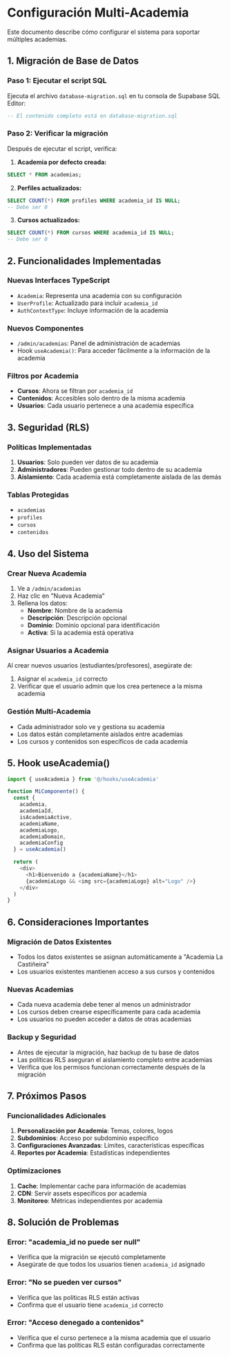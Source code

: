 # Configuración Multi-Academia

Este documento describe cómo configurar el sistema para soportar múltiples academias.

## 1. Migración de Base de Datos

### Paso 1: Ejecutar el script SQL
Ejecuta el archivo `database-migration.sql` en tu consola de Supabase SQL Editor:

```sql
-- El contenido completo está en database-migration.sql
```

### Paso 2: Verificar la migración
Después de ejecutar el script, verifica:

1. **Academia por defecto creada:**
```sql
SELECT * FROM academias;
```

2. **Perfiles actualizados:**
```sql
SELECT COUNT(*) FROM profiles WHERE academia_id IS NULL;
-- Debe ser 0
```

3. **Cursos actualizados:**
```sql
SELECT COUNT(*) FROM cursos WHERE academia_id IS NULL;
-- Debe ser 0
```

## 2. Funcionalidades Implementadas

### Nuevas Interfaces TypeScript
- `Academia`: Representa una academia con su configuración
- `UserProfile`: Actualizado para incluir `academia_id`
- `AuthContextType`: Incluye información de la academia

### Nuevos Componentes
- `/admin/academias`: Panel de administración de academias
- Hook `useAcademia()`: Para acceder fácilmente a la información de la academia

### Filtros por Academia
- **Cursos**: Ahora se filtran por `academia_id`
- **Contenidos**: Accesibles solo dentro de la misma academia
- **Usuarios**: Cada usuario pertenece a una academia específica

## 3. Seguridad (RLS)

### Políticas Implementadas
1. **Usuarios**: Solo pueden ver datos de su academia
2. **Administradores**: Pueden gestionar todo dentro de su academia
3. **Aislamiento**: Cada academia está completamente aislada de las demás

### Tablas Protegidas
- `academias`
- `profiles` 
- `cursos`
- `contenidos`

## 4. Uso del Sistema

### Crear Nueva Academia
1. Ve a `/admin/academias`
2. Haz clic en "Nueva Academia"
3. Rellena los datos:
   - **Nombre**: Nombre de la academia
   - **Descripción**: Descripción opcional
   - **Dominio**: Dominio opcional para identificación
   - **Activa**: Si la academia está operativa

### Asignar Usuarios a Academia
Al crear nuevos usuarios (estudiantes/profesores), asegúrate de:
1. Asignar el `academia_id` correcto
2. Verificar que el usuario admin que los crea pertenece a la misma academia

### Gestión Multi-Academia
- Cada administrador solo ve y gestiona su academia
- Los datos están completamente aislados entre academias
- Los cursos y contenidos son específicos de cada academia

## 5. Hook useAcademia()

```typescript
import { useAcademia } from '@/hooks/useAcademia'

function MiComponente() {
  const {
    academia,
    academiaId,
    isAcademiaActive,
    academiaName,
    academiaLogo,
    academiaDomain,
    academiaConfig
  } = useAcademia()

  return (
    <div>
      <h1>Bienvenido a {academiaName}</h1>
      {academiaLogo && <img src={academiaLogo} alt="Logo" />}
    </div>
  )
}
```

## 6. Consideraciones Importantes

### Migración de Datos Existentes
- Todos los datos existentes se asignan automáticamente a "Academia La Castiñeira"
- Los usuarios existentes mantienen acceso a sus cursos y contenidos

### Nuevas Academias
- Cada nueva academia debe tener al menos un administrador
- Los cursos deben crearse específicamente para cada academia
- Los usuarios no pueden acceder a datos de otras academias

### Backup y Seguridad
- Antes de ejecutar la migración, haz backup de tu base de datos
- Las políticas RLS aseguran el aislamiento completo entre academias
- Verifica que los permisos funcionan correctamente después de la migración

## 7. Próximos Pasos

### Funcionalidades Adicionales
1. **Personalización por Academia**: Temas, colores, logos
2. **Subdominios**: Acceso por subdominio específico
3. **Configuraciones Avanzadas**: Límites, características específicas
4. **Reportes por Academia**: Estadísticas independientes

### Optimizaciones
1. **Cache**: Implementar cache para información de academias
2. **CDN**: Servir assets específicos por academia
3. **Monitoreo**: Métricas independientes por academia

## 8. Solución de Problemas

### Error: "academia_id no puede ser null"
- Verifica que la migración se ejecutó completamente
- Asegúrate de que todos los usuarios tienen `academia_id` asignado

### Error: "No se pueden ver cursos"
- Verifica que las políticas RLS están activas
- Confirma que el usuario tiene `academia_id` correcto

### Error: "Acceso denegado a contenidos"
- Verifica que el curso pertenece a la misma academia que el usuario
- Confirma que las políticas RLS están configuradas correctamente
